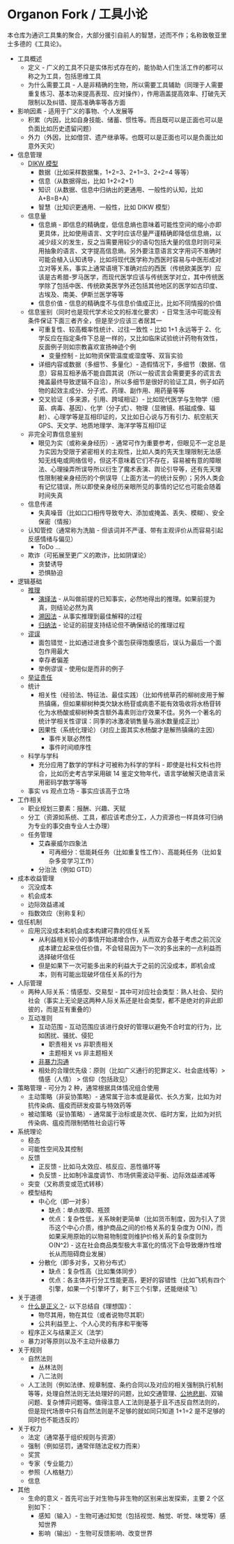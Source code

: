 # Organon Fork / 工具小论
本仓库为通识工具集的聚合，大部分援引自前人的智慧，述而不作；名称致敬亚里士多德的《工具论》。  

* 工具概述
  * 定义 - 广义的工具不只是实体形式存在的，能协助人们生活工作的都可以称之为工具，包括思维工具
  * 为什么需要工具 - 人是非精确的生物，所以需要工具辅助（同理于人需要重复练习、基本功来提高表现、应对操作），作用涵盖提高效率、打破先天限制以及纠错、提高准确率等各方面
* 影响因素 - 适用于广义的事物、个人发展等
  * 积累（内因，比如自身技能、储蓄、惯性等。而且既可以是正面也可以是负面比如历史遗留问题）
  * 外力（外因，比如借贷、遗产继承等。也既可以是正面也可以是负面比如意外天灾）
* 信息管理
  * [DIKW 模型](https://zh.wikipedia.org/zh-hans/DIKW%E4%BD%93%E7%B3%BB)
    * 数据（比如采样数据集，1+2=3、2+1=3、2+2=4 等等）
    * 信息（从数据得出，比如 1+2=2+1）
    * 知识（从数据、信息中归纳出的更通用、一般性的认知，比如 A+B=B+A）
    * 智慧（比知识更通用、一般性，比如 DIKW 模型）
  * 信息量
    * 信息熵 - 即信息的精确度，低信息熵也意味着可能性空间的缩小亦即更具体，比如使用语言、文字时应该尽量严谨精确即降低信息熵，以减少歧义的发生，反之当需要用较少的语句包括大量的信息时则可采用抽象的语言、文字提高信息熵。另外要注意语言文字用词不准确时可能会植入认知诱导，比如将现代医学称为西医时容易与中医形成对立对等关系，事实上通常语境下准确对应的西医（传统欧美医学）应该是古希腊-罗马医学，而现代医学应该与传统医学对立，其中传统医学除了包括中医、传统欧美医学外还包括其他地区的医学如古印度、古埃及、南美、伊斯兰医学等等
    * 信息价值 - 信息的精确度不与信息价值成正比，比如不同情报的价值
  * 信息鉴别（同时也是现代学术论文的标准化要求）- 日常生活中可能没有条件保证下面三者齐全，但是至少应该三者居其一
    * 可重复性、较高概率性统计、过往一致性 - 比如 1+1 永远等于 2、化学反应在指定条件下总是一样的，又比如临床试验统计药物有效性，反面例子则如宗教喜欢宣扬神迹个例
      * 变量控制 - 比如物资保管温度或湿度等、双盲实验
    * 详细内容或数据（多细节、多量化）- 造假情况下，多细节（数据、信息）容易互相矛盾不能自圆其说（所以一般谎言会需要更多的谎言去掩盖最终导致逻辑不自洽），所以多细节是很好的验证工具，例子如药物的起效主成分、分子式、药理、副作用、用药量等等
    * 交叉验证（多来源，引用、跨域相证）- 比如现代医学与生物学（细菌、病毒、基因）、化学（分子式）、物理（显微镜、核磁成像、辐射）、心理学等是互相印证的，又比如日心说与万有引力、航空航天 GPS、天文学、地质地理学、海洋学等互相印证
  * 非完全可靠信息鉴别
    * 眼见为实（或称亲身经历）- 通常可作为重要参考，但眼见不一定总是为实因为受限于紧密相关的主观性，比如人类的先天生理限制无法感知无线电或网络信号，但这不意味着它们不存在，容易被有意的障眼法、心理操弄所误导所以衍生了魔术表演、舆论引导等，还有先天理性限制被亲身经历的个例误导（上面方法一的统计反例）；另外人类会有记忆错误，所以即使亲身经历亲眼所见的事情的记忆也可能会随着时间失真
  * 信息传递
    * 失真噪音（比如口口相传导致夸大、添加或掩盖、丢失、模糊）、安全保密（情报）
  * 认知管控（通常称为洗脑 - 但该词并不严谨、带有主观评价从而容易引起反感情绪与偏见）
    * ToDo ...
  * 欺诈（可拓展至更广义的欺诈，比如阴谋论）
    * 贪婪诱导
    * 恐惧胁迫
* 逻辑基础
  * [推理](https://zh.wikipedia.org/zh-hans/%E5%B7%A5%E5%85%B7%E8%AB%96)
    * [演绎法](https://zh.wikipedia.org/zh-hans/%E6%BC%94%E7%BB%8E%E6%8E%A8%E7%90%86) - 从叫做前提的已知事实，必然地得出的推理。如果前提为真，则结论必然为真
    * [溯因法](https://zh.wikipedia.org/zh-hans/%E6%BA%AF%E5%9B%A0%E6%8E%A8%E7%90%86) - 从事实推理到最佳解释的过程
    * [归纳法](https://zh.wikipedia.org/zh-hans/%E5%BD%92%E7%BA%B3%E6%8E%A8%E7%90%86) - 论证的前提支持结论但不确保结论的推理过程
  * [谬误](https://zh.wikipedia.org/zh-hans/%E8%AC%AC%E8%AA%A4%E5%88%97%E8%A1%A8)
    * 面包错觉 - 比如通过进食多个面包获得饱腹感后，误认为最后一个面包作用最大
    * 幸存者偏差
    * 举例谬误 - 使用似是而非的例子
  * [举证责任](https://zh.wikipedia.org/zh-hans/%E8%88%89%E8%AD%89%E8%B2%AC%E4%BB%BB_(%E5%93%B2%E5%AD%B8))
  * 统计
    * 相关性（经验法、特征法、最佳实践）（比如传统草药的柳树皮用于解热镇痛，但如果柳树种类欠缺水杨苷或病患不能有效吸收将水杨苷转化为水杨酸或柳树种类含额外毒素则治疗效果不佳。另外一个著名的统计学相关性谬误：同季的冰激凌销售量与溺水数量成正比）
    * 因果性（系统化理论）（对应上面其实水杨酸才是解热镇痛的主因）
      * 事件关联必然性
      * 事件时间顺序性
  * 科学与学科
    * 充分应用了数学的学科才可被称为科学的学科 - 即使是社科文科也符合，比如历史考古学采用碳 14 鉴定文物年代，语言学破解灭绝语言采用密码学数学等等
  * 事实 vs 观点立场 - 事实应该高于立场
* 工作相关
  * 职业规划三要素：报酬、兴趣、天赋
  * 分工（资源如系统、工具，都应该考虑分工，人力资源也一样具体可归纳为专业的事交由专业人士办理）
  * 任务管理
    * 艾森豪威尔四象法
      * 可再细分：低能耗任务（比如重复性工作）、高能耗任务（比如复杂多变学习工作）
    * 分治法（例如 GTD）
* 成本收益管理
  * 沉没成本
  * 机会成本
  * 边际效益递减
  * 指数效应（别称复利）
* 信任机制
  * 应用沉没成本和机会成本构建可靠的信任关系
    * 从利益相关较小的事情开始递增合作，从而双方会基于考虑之前沉没成本建立起来信任价值，不会轻易因为下一次的多出来的一点利益而选择破坏信任
    * 但是如果下一次可能多出来的利益大于之前的沉没成本，即机会成本，则有可能出现破坏信任关系的行为
* 人际管理
  * 两种人际关系：情感型、交易型 - 其中可对应社会类型：熟人社会、契约社会（事实上无论是这两种人际关系还是社会类型，都不是绝对的非此即彼的，而是互有重叠的）
  * 互动准则
    * 互动范围 - 互动范围应该进行良好的管理以避免不合时宜的行为，比如困扰、骚扰、侵犯
      * 职责相关 vs 非职责相关
      * 主题相关 vs 非主题相关
    * [非暴力沟通](https://zh.wikipedia.org/wiki/%E9%9D%9E%E6%9A%B4%E5%8A%9B%E4%BA%A4%E6%B5%81)
    * 相处的合理优先级：原则（比如广义通行的犯罪定义、社会底线等）> 情感（人情） > 信仰（包括政见）
* 策略管理 - 可分为 2 种，通常根据具体情况组合使用
  * 主动策略（非妥协策略）- 通常属于治本或是最优、长久方案，比如为对抗传染病、瘟疫而研发疫苗与特效药等
  * 被动策略（妥协策略）- 通常属于治标或是次优、临时方案，比如为对抗传染病、瘟疫而限制牺牲社会运行等
* 系统理论
  * 稳态
  * 可能性空间及其控制
  * 反馈
    * 正反馈 - 比如马太效应、核反应、恶性循环等
    * 负反馈 - 比如制冷温度调节、市场供需波动平衡、边际效益递减等
  * 突变（又称质变或范式转移）
  * 模型结构
    * 中心化（即一对多）
      * 缺点：单点故障、瓶颈
      * 优点：复杂性低，关系映射更简单（比如货币制度，因为引入了货币这个中心介质，维护商品之间的价格关系的复杂度为 O(N)，而如果采用原始的以物易物制度则维护价格关系的复杂度则为 O(N^2) - 这在社会商品类型极大丰富化的情况下会导致爆炸性增长从而阻碍商业发展）
    * 分散化（即多对多，又称分布式）
      * 缺点：复杂性高（比如集体同步）
      * 优点：各主体并行分工性能更高，更好的容错性（比如飞机有四个引擎，如果一个引擎坏了，剩下三个引擎，还能继续飞）
* 关于道德
  * [什么是正义？](https://zh.wikipedia.org/wiki/%E6%AD%A3%E7%BE%A9)- 以下总结自《理想国》：
    * 物尽其用，物在其位（或者说物尽其职）
    * 公共利益至上、个人心灵的有序和平衡等
  * 程序正义与结果正义（法学）
  * 暴力对等原则以及不主动升级暴力
* 关于规则
  * 自然法则
    * 丛林法则
    * 八二法则
  * 人工法则（例如法律、规章制度、条约合同以及对应的相关强制执行机制等等，处理自然法则无法处理好的问题，比如交通管理、[公地悲剧](https://zh.wikipedia.org/zh-hans/%E5%85%AC%E5%9C%B0%E6%82%B2%E5%8A%87)、双输问题、复杂博弈问题等。值得注意人工法则是基于且不违反自然法则的，但是现代场景中只有自然法则是不足够的就如同只知道 1+1=2 是不足够的同时也不能违反的）
* 关于权力
  * 法定（通常基于组织规则与资源）
  * 强制（例如惩罚，通常伴随法定权力而来）
  * 奖赏
  * 专家（专业能力）
  * 参照（人格魅力）
  * 信息
* 其他
  * 生命的意义 - 首先可出于对生物与非生物的区别来出发探索，主要 2 个区别如下：
    * 感知（输入）- 生物可通过知觉（包括视觉、触觉、听觉、味觉等）感知世界
    * 影响（输出）- 生物可反馈影响、改变世界
